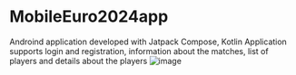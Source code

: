 # MobileEuro2024app
Androind application developed with Jatpack Compose, Kotlin
Application supports login and registration, information about the matches, list of players and details about the players
![image](https://github.com/kerimsabic/MobileEuro2024app/assets/116015539/99b65c32-0308-4725-81e9-6fc3fb67e863)


